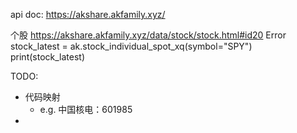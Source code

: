 api doc: https://akshare.akfamily.xyz/

个股 https://akshare.akfamily.xyz/data/stock/stock.html#id20
Error
stock_latest = ak.stock_individual_spot_xq(symbol="SPY")
print(stock_latest)




TODO: 

- 代码映射
  - e.g. 中国核电：601985
- 